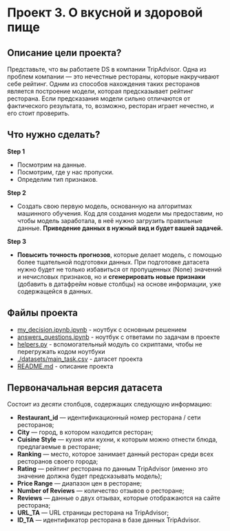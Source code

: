 # Проект 3. О вкусной и здоровой пище 

## Описание цели проекта?

Представьте, что вы работаете DS в компании TripAdvisor. Одна из проблем компании — это нечестные рестораны, которые накручивают себе рейтинг. Одним из способов нахождения таких ресторанов является построение модели, которая предсказывает рейтинг ресторана. Если предсказания модели сильно отличаются от фактического результата, то, возможно, ресторан играет нечестно, и его стоит проверить.


## Что нужно сделать?

**Step 1**

- Посмотрим на данные.
- Посмотрим, где у нас пропуски.
- Определим тип признаков.

**Step 2**

- Создать свою первую модель, основанную на алгоритмах машинного обучения. Код для создания модели мы предоставим, но чтобы модель заработала, в неё нужно загрузить правильные данные. **Приведение данных в нужный вид и будет вашей задачей.**

**Step 3**

- **Повысить точность прогнозов**, которые делает модель, с помощью более тщательной подготовки данных. При подготовке датасета нужно будет не только избавиться от пропущенных (None) значений и нечисловых признаков, но и **сгенерировать новые признаки** (добавить в датафрейм новые столбцы) на основе информации, уже содержащейся в данных.

## Файлы проекта
- [my_decision.ipynb.ipynb](my_decision.ipynb.ipynb) - ноутбук с основным решением
- [answers_questions.ipynb](answers_questions.ipynb) - ноутбук с ответами по задачам в проекте
- [helpers.py](helpers.py) - вспомогательный модуль со скриптами, чтобы не перегружать кодом ноутбуки 
- [./datasets/main_task.csv](./datasets/main_task.csv) - датасет проекта
- [README.md](README.md) - описание проекта


## Первоначальная версия датасета

Состоит из десяти столбцов, содержащих следующую информацию:

- **Restaurant_id** — идентификационный номер ресторана / сети ресторанов;
- **City** — город, в котором находится ресторан;
- **Cuisine Style** — кухня или кухни, к которым можно отнести блюда, предлагаемые в ресторане;
- **Ranking** — место, которое занимает данный ресторан среди всех ресторанов своего города;
- **Rating** — рейтинг ресторана по данным TripAdvisor (именно это значение должна будет предсказывать модель);
- **Price Range** — диапазон цен в ресторане;
- **Number of Reviews** — количество отзывов о ресторане;
- **Reviews** — данные о двух отзывах, которые отображаются на сайте ресторана;
- **URL_TA** — URL страницы ресторана на TripAdvisor;
- **ID_TA** — идентификатор ресторана в базе данных TripAdvisor.

